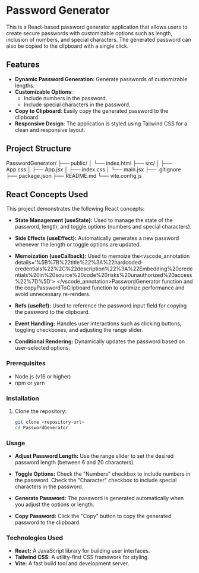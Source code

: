 # Password Generator

This is a React-based password generator application that allows users to create secure passwords with customizable options such as length, inclusion of numbers, and special characters. The generated password can also be copied to the clipboard with a single click.

## Features

- **Dynamic Password Generation**: Generate passwords of customizable lengths.
- **Customizable Options**:
  - Include numbers in the password.
  - Include special characters in the password.
- **Copy to Clipboard**: Easily copy the generated password to the clipboard.
- **Responsive Design**: The application is styled using Tailwind CSS for a clean and responsive layout.

## Project Structure
PasswordGenerator/ ├── public/ │ └── index.html ├── src/ │ ├── App.css │ ├── App.jsx │ ├── index.css │ └── main.jsx ├── .gitignore ├── package.json ├── README.md └── vite.config.js


## React Concepts Used
This project demonstrates the following React concepts:

- **State Management (useState):**
Used to manage the state of the password, length, and toggle options (numbers and special characters).

- **Side Effects (useEffect):**
Automatically generates a new password whenever the length or toggle options are updated.

- **Memoization (useCallback):**
Used to memoize the<vscode_annotation details='%5B%7B%22title%22%3A%22hardcoded-credentials%22%2C%22description%22%3A%22Embedding%20credentials%20in%20source%20code%20risks%20unauthorized%20access%22%7D%5D'> </vscode_annotation>PasswordGenerator function and the copyPasswordToClipboard function to optimize performance and avoid unnecessary re-renders.

- **Refs (useRef):**
Used to reference the password input field for copying the password to the clipboard.

- **Event Handling:**
Handles user interactions such as clicking buttons, toggling checkboxes, and adjusting the range slider.

- **Conditional Rendering:**
Dynamically updates the password based on user-selected options.

### Prerequisites

- Node.js (v16 or higher)
- npm or yarn

### Installation

1. Clone the repository:
   ```sh
   git clone <repository-url>
   cd PasswordGenerator

### Usage

- **Adjust Password Length:** Use the range slider to set the desired password length (between 6 and 20 characters).

- **Toggle Options:** Check the "Numbers" checkbox to include numbers in the password.
Check the "Character" checkbox to include special characters in the password.

- **Generate Password:** The password is generated automatically when you adjust the options or length.

- **Copy Password:** Click the "Copy" button to copy the generated password to the clipboard.


### Technologies Used
- **React:** A JavaScript library for building user interfaces.
- **Tailwind CSS:** A utility-first CSS framework for styling.
- **Vite:** A fast build tool and development server.